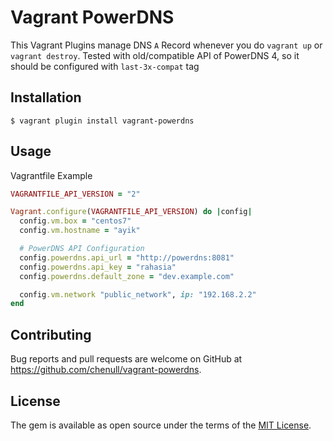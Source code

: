 # Vagrant PowerDNS

This Vagrant Plugins manage DNS `A` Record whenever you do `vagrant up` or `vagrant destroy`. Tested with old/compatible API of PowerDNS 4, so it should be configured with `last-3x-compat` tag

## Installation

    $ vagrant plugin install vagrant-powerdns

## Usage

Vagrantfile Example

```ruby
VAGRANTFILE_API_VERSION = "2"

Vagrant.configure(VAGRANTFILE_API_VERSION) do |config|
  config.vm.box = "centos7"
  config.vm.hostname = "ayik"

  # PowerDNS API Configuration
  config.powerdns.api_url = "http://powerdns:8081"
  config.powerdns.api_key = "rahasia"
  config.powerdns.default_zone = "dev.example.com"

  config.vm.network "public_network", ip: "192.168.2.2"
end
```

## Contributing

Bug reports and pull requests are welcome on GitHub at https://github.com/chenull/vagrant-powerdns.


## License

The gem is available as open source under the terms of the [MIT License](http://opensource.org/licenses/MIT).

